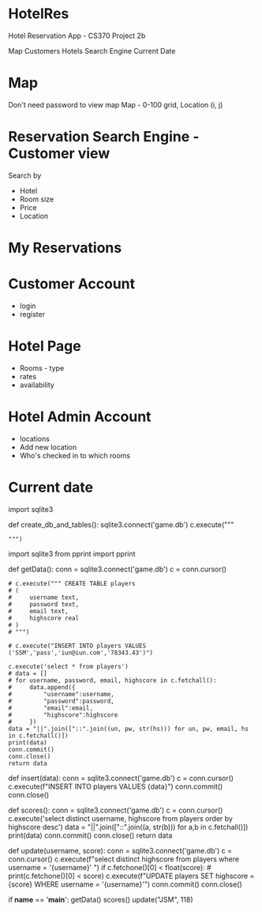 # HotelRes
Hotel Reservation App - CS370 Project 2b

Map
Customers
Hotels
Search Engine
Current Date

# Map
Don't need password to view map
Map - 0-100 grid, Location (i, j)

# Reservation Search Engine - Customer view
Search by
- Hotel
- Room size
- Price 
- Location

# My Reservations

# Customer Account
- login
- register

# Hotel Page
- Rooms - type
- rates
- availability

# Hotel Admin Account
- locations
- Add new location
- Who's checked in to which rooms

# Current date


import sqlite3

def create_db_and_tables():
    sqlite3.connect('game.db')
    c.execute("""

    
    
    """)










import sqlite3
from pprint import pprint

def getData():
    conn = sqlite3.connect('game.db')
    c = conn.cursor()

    # c.execute(""" CREATE TABLE players
    # (
    #     username text,
    #     password text,
    #     email text,
    #     highscore real
    # )
    # """)

    # c.execute("INSERT INTO players VALUES ('SSM','pass','iun@iun.com','78343.43')")

    c.execute('select * from players')
    # data = []
    # for username, password, email, highscore in c.fetchall():
    #     data.append({
    #         "username":username,
    #         "password":password,
    #         "email":email,
    #         "highscore":highscore
    #     })
    data = "||".join(["::".join((un, pw, str(hs))) for un, pw, email, hs in c.fetchall()])
    print(data)
    conn.commit()
    conn.close()
    return data

def insert(data):
    conn = sqlite3.connect('game.db')
    c = conn.cursor()
    c.execute(f"INSERT INTO players VALUES {data}")
    conn.commit()
    conn.close()

def scores():
    conn = sqlite3.connect('game.db')
    c = conn.cursor()
    c.execute('select distinct username, highscore from players order by highscore desc')
    data = "||".join(["::".join((a, str(b))) for a,b in c.fetchall()])
    print(data)
    conn.commit()
    conn.close()
    return data


def update(username, score):
    conn = sqlite3.connect('game.db')
    c = conn.cursor()
    c.execute(f"select distinct highscore from players where username = '{username}' ")
    if c.fetchone()[0] < float(score):
        # print(c.fetchone()[0] < score)
        c.execute(f"UPDATE players SET highscore = {score} WHERE username = '{username}'")
    conn.commit()
    conn.close()

if __name__ == '__main__':
    getData()
    scores()
    update("JSM", 118)
